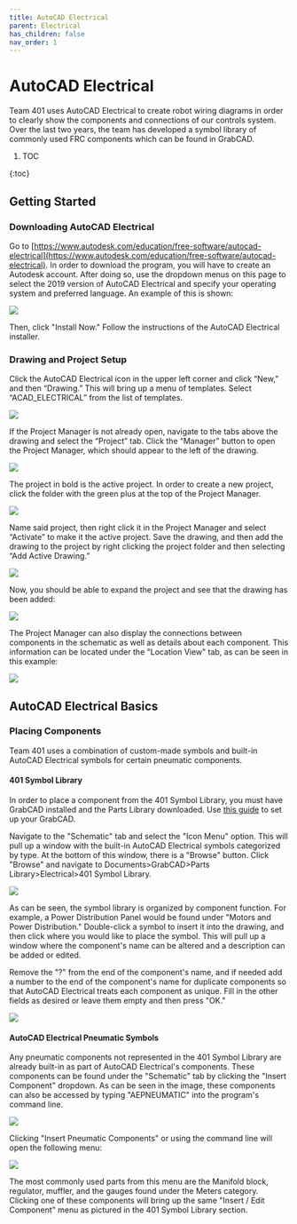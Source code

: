 ```yaml
---
title: AutoCAD Electrical
parent: Electrical
has_children: false
nav_order: 1
---
```


# AutoCAD Electrical

Team 401 uses AutoCAD Electrical to create robot wiring diagrams in order to clearly show the components and connections of our controls system. Over the last two years, the team has developed a symbol library of commonly used FRC components which can be found in GrabCAD.

1. TOC

{:toc}

## Getting Started

### Downloading AutoCAD Electrical

Go to [https://www.autodesk.com/education/free-software/autocad-electrical](https://www.autodesk.com/education/free-software/autocad-electrical). In order to download the program, you will have to create an Autodesk account. After doing so, use the dropdown menus on this page to select the 2019 version of AutoCAD Electrical and specify your operating system and preferred language. An example of this is shown:

![](../res/acadeDownload.png) 

Then, click "Install Now." Follow the instructions of the AutoCAD Electrical installer.

### Drawing and Project Setup

Click the AutoCAD Electrical icon in the upper left corner and click “New,” and then “Drawing.” This will bring up a menu of templates. Select “ACAD_ELECTRICAL” from the list of templates.

![](../res/acadeDrawing.png)

If the Project Manager is not already open, navigate to the tabs above the drawing and select the “Project” tab. Click the “Manager” button to open the Project Manager, which should appear to the left of the drawing.

![](../res/acadeManager.png)

The project in bold is the active project. In order to create a new project, click the folder with the green plus at the top of the Project Manager. 

![](../res/acadeNewProject.png)

Name said project, then right click it in the Project Manager and select “Activate” to make it the active project. Save the drawing, and then add the drawing to the project by right clicking the project folder and then selecting “Add Active Drawing.”

![](../res/acadeAddActive.png)

Now, you should be able to expand the project and see that the drawing has been added:

![](../res/acadeExpandedProject.PNG)

The Project Manager can also display the connections between components in the schematic as well as details about each component. This information can be located under the "Location View" tab, as can be seen in this example:

![](../res/acadeLocationView.PNG)

## AutoCAD Electrical Basics

### Placing Components

Team 401 uses a combination of custom-made symbols and built-in AutoCAD Electrical symbols for certain pneumatic components. 

#### 401 Symbol Library

In order to place a component from the 401 Symbol Library, you must have GrabCAD installed and the Parts Library downloaded. Use [this guide](GrabCAD.md) to set up your GrabCAD.

Navigate to the "Schematic" tab and select the "Icon Menu" option. This will pull up a window with the built-in AutoCAD Electrical symbols categorized by type. At the bottom of this window, there is a "Browse" button. Click "Browse" and navigate to Documents>GrabCAD>Parts Library>Electrical>401 Symbol Library.

![](../res/acadeSymbolLib.png)

As can be seen, the symbol library is organized by component function. For example, a Power Distribution Panel would be found under "Motors and Power Distribution." Double-click a symbol to insert it into the drawing, and then click where you would like to place the symbol. This will pull up a window where the component's name can be altered and a description can be added or edited. 

Remove the "?" from the end of the component's name, and if needed add a number to the end of the component's name for duplicate components so that AutoCAD Electrical treats each component as unique. Fill in the other fields as desired or leave them empty and then press "OK."

![](../res/acadeInsertComponent.PNG)

#### AutoCAD Electrical Pneumatic Symbols

Any pneumatic components not represented in the 401 Symbol Library are already built-in as part of AutoCAD Electrical's components. These components can be found under the "Schematic" tab by clicking the "Insert Component" dropdown. As can be seen in the image, these components can also be accessed by typing "AEPNEUMATIC" into the program's command line.

![](../res/acadePneumatic.PNG)

Clicking "Insert Pneumatic Components" or using the command line will open the following menu:

![](../res/acadePneumInsert.PNG)

The most commonly used parts from this menu are the Manifold block, regulator, muffler, and the gauges found under the Meters category. Clicking one of these components will bring up the same "Insert / Edit Component" menu as pictured in the 401 Symbol Library section.
